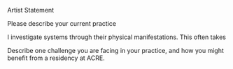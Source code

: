Artist Statement 

Please describe your current practice 

I investigate systems through their physical manifestations. This often takes 





Describe one challenge you are facing in your practice, and how you might benefit from a residency at ACRE.